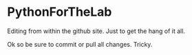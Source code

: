 # PythonForTheLab
Editing from within the github site. Just to get the hang of it all. 

Ok so be sure to commit or pull all changes. Tricky. 
